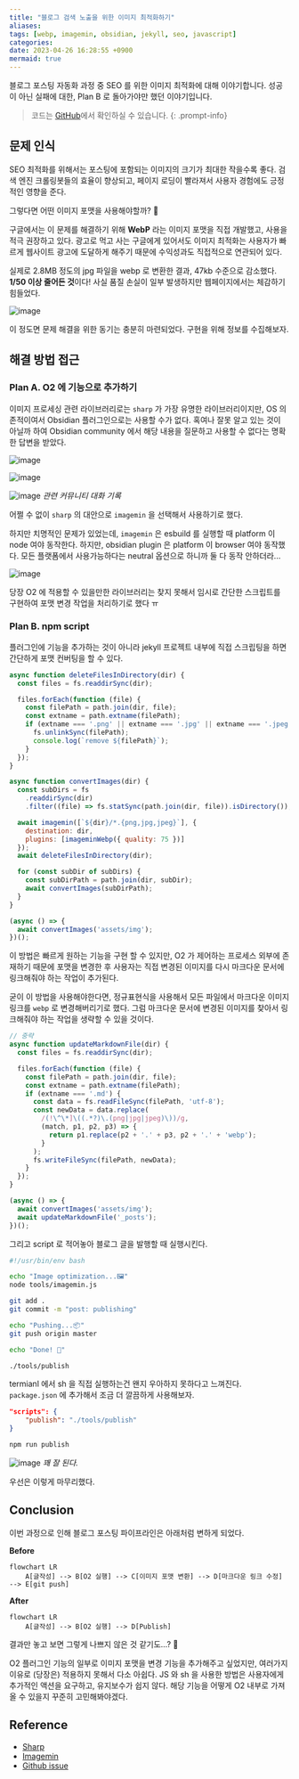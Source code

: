 ```yaml
---
title: "블로그 검색 노출을 위한 이미지 최적화하기"
aliases: 
tags: [webp, imagemin, obsidian, jekyll, seo, javascript]
categories: 
date: 2023-04-26 16:28:55 +0900
mermaid: true
---
```


블로그 포스팅 자동화 과정 중 SEO 를 위한 이미지 최적화에 대해 이야기합니다. 성공이 아닌 실패에 대한, Plan B 로 돌아가야만 했던 이야기입니다.

> 코드는 [GitHub](https://github.com/songkg7/songkg7.github.io/tree/master/tools)에서 확인하실 수 있습니다.
{: .prompt-info}

## 문제 인식

SEO 최적화를 위해서는 포스팅에 포함되는 이미지의 크기가 최대한 작을수록 좋다. 검색 엔진 크롤링봇들의 효율이 향상되고, 페이지 로딩이 빨라져서 사용자 경험에도 긍정적인 영향을 준다.

그렇다면 어떤 이미지 포맷을 사용해야할까? 🤔

구글에서는 이 문제를 해결하기 위해 **WebP** 라는 이미지 포맷을 직접 개발했고, 사용을 적극 권장하고 있다. 광고로 먹고 사는 구글에게 있어서도 이미지 최적화는 사용자가 빠르게 웹사이트 광고에 도달하게 해주기 때문에 수익성과도 직접적으로 연관되어 있다.

실제로 2.8MB 정도의 jpg 파일을 webp 로 변환한 결과, 47kb 수준으로 감소했다. **1/50 이상 줄어든 것**이다! 사실 품질 손실이 일부 발생하지만 웹페이지에서는 체감하기 힘들었다.

![image](/assets/img/2023-04-26-Image-optimazation-for-SEO/스크린샷-2023-04-18-오후-10.43.14.webp)

이 정도면 문제 해결을 위한 동기는 충분히 마련되었다. 구현을 위해 정보를 수집해보자.

## 해결 방법 접근

### Plan A. O2 에 기능으로 추가하기

이미지 프로세싱 관련 라이브러리로는 `sharp` 가 가장 유명한 라이브러리이지만, OS 의존적이여서 Obsidian 플러그인으로는 사용할 수가 없다. 혹여나 잘못 알고 있는 것이 아닐까 하여 Obsidian community 에서 해당 내용을 질문하고 사용할 수 없다는 명확한 답변을 받았다.

![image](/assets/img/2023-04-26-Image-optimazation-for-SEO/Pasted-image-20230418152006.webp)

![image](/assets/img/2023-04-26-Image-optimazation-for-SEO/Pasted-image-20230418152135.webp)

![image](/assets/img/2023-04-26-Image-optimazation-for-SEO/Pasted-image-20230418152325.webp)
_관련 커뮤니티 대화 기록_

어쩔 수 없이 `sharp` 의 대안으로 `imagemin` 을 선택해서 사용하기로 했다.

하지만 치명적인 문제가 있었는데, `imagemin` 은 esbuild 를 실행할 때 platform 이 node 여야 동작한다. 하지만, obsidian plugin 은 platform 이 browser 여야 동작했다. 모든 플랫폼에서 사용가능하다는 neutral 옵션으로 하니까 둘 다 동작 안하더라...

![image](/assets/img/2023-04-26-Image-optimazation-for-SEO/Pasted-image-20230418173447.webp)

당장 O2 에 적용할 수 있을만한 라이브러리는 찾지 못해서 임시로 간단한 스크립트를 구현하여 포맷 변경 작업을 처리하기로 했다 ㅠ

### Plan B. npm script

플러그인에 기능을 추가하는 것이 아니라 jekyll 프로젝트 내부에 직접 스크립팅을 하면 간단하게 포맷 컨버팅을 할 수 있다.

```javascript
async function deleteFilesInDirectory(dir) {
  const files = fs.readdirSync(dir);

  files.forEach(function (file) {
    const filePath = path.join(dir, file);
    const extname = path.extname(filePath);
    if (extname === '.png' || extname === '.jpg' || extname === '.jpeg') {
      fs.unlinkSync(filePath);
      console.log(`remove ${filePath}`);
    }
  });
}

async function convertImages(dir) {
  const subDirs = fs
    .readdirSync(dir)
    .filter((file) => fs.statSync(path.join(dir, file)).isDirectory());

  await imagemin([`${dir}/*.{png,jpg,jpeg}`], {
    destination: dir,
    plugins: [imageminWebp({ quality: 75 })]
  });
  await deleteFilesInDirectory(dir);

  for (const subDir of subDirs) {
    const subDirPath = path.join(dir, subDir);
    await convertImages(subDirPath);
  }
}

(async () => {
  await convertImages('assets/img');
})();
```

이 방법은 빠르게 원하는 기능을 구현 할 수 있지만, O2 가 제어하는 프로세스 외부에 존재하기 때문에 포맷을 변경한 후 사용자는 직접 변경된 이미지를 다시 마크다운 문서에 링크해줘야 하는 작업이 추가된다.

굳이 이 방법을 사용해야한다면, 정규표현식을 사용해서 모든 파일에서 마크다운 이미지 링크를 `webp` 로 변경해버리기로 했다. 그럼 마크다운 문서에 변경된 이미지를 찾아서 링크해줘야 하는 작업을 생략할 수 있을 것이다.

```javascript
// 중략
async function updateMarkdownFile(dir) {
  const files = fs.readdirSync(dir);

  files.forEach(function (file) {
    const filePath = path.join(dir, file);
    const extname = path.extname(filePath);
    if (extname === '.md') {
      const data = fs.readFileSync(filePath, 'utf-8');
      const newData = data.replace(
        /(!\^\*]\((.*?)\.(png|jpg|jpeg)\))/g,
        (match, p1, p2, p3) => {
          return p1.replace(p2 + '.' + p3, p2 + '.' + 'webp');
        }
      );
      fs.writeFileSync(filePath, newData);
    }
  });
}

(async () => {
  await convertImages('assets/img');
  await updateMarkdownFile('_posts');
})();
```

그리고 script 로 적어놓아 블로그 글을 발행할 때 실행시킨다.

```bash
#!/usr/bin/env bash

echo "Image optimization️...🖼️"
node tools/imagemin.js

git add .
git commit -m "post: publishing"

echo "Pushing...📦"
git push origin master

echo "Done! 🎉"
```

```bash
./tools/publish
```

termianl 에서 sh 을 직접 실행하는건 왠지 우아하지 못하다고 느껴진다. `package.json` 에 추가해서 조금 더 깔끔하게 사용해보자.

```json
"scripts": {
    "publish": "./tools/publish"
}
```

```bash
npm run publish
```

![image](/assets/img/2023-04-26-Image-optimazation-for-SEO/Pasted%20image%2020230426164025.webp)
_꽤 잘 된다._

우선은 이렇게 마무리했다.

## Conclusion

이번 과정으로 인해 블로그 포스팅 파이프라인은 아래처럼 변하게 되었다.

**Before**

```mermaid
flowchart LR
    A[글작성] --> B[O2 실행] --> C[이미지 포맷 변환] --> D[마크다운 링크 수정] --> E[git push]
```

**After**

```mermaid
flowchart LR
    A[글작성] --> B[O2 실행] --> D[Publish]
```

결과만 놓고 보면 그렇게 나쁘지 않은 것 같기도...? 🤔

O2 플러그인 기능의 일부로 이미지 포맷을 변경 기능을 추가해주고 싶었지만, 여러가지 이유로 (당장은) 적용하지 못해서 다소 아쉽다. JS 와 sh 을 사용한 방법은 사용자에게 추가적인 액션을 요구하고, 유지보수가 쉽지 않다. 해당 기능을 어떻게 O2 내부로 가져올 수 있을지 꾸준히 고민해봐야겠다.

## Reference

- [Sharp](https://sharp.pixelplumbing.com/)
- [Imagemin](https://github.com/imagemin/imagemin)
- [Github issue](https://github.com/songkg7/o2/issues/99)
